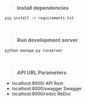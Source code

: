 > ### Install dependencies
```
pip install -r requirements.txt
```

<br/>

> ### Run development server
```
python manage.py runserver
```

<br/>

> ### API URL Parameters
* localhost:8000/         API Root
* localhost:8000/swagger  Swagger
* localhost:8000/redoc    ReDoc
